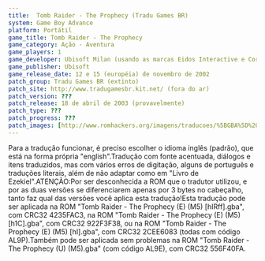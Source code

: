 ```yaml
---
title:  Tomb Raider - The Prophecy (Tradu Games BR)
system: Game Boy Advance
platform: Portátil
game_title: Tomb Raider - The Prophecy
game_category: Ação - Aventura
game_players: 1
game_developer: Ubisoft Milan (usando as marcas Eidos Interactive e Core Design)
game_publisher: Ubisoft
game_release_date: 12 e 15 (européia) de novembro de 2002
patch_group: Tradu Games BR (extinto)
patch_site: http://www.tradugamesbr.kit.net/ (fora do ar)
patch_version: ???
patch_release: 18 de abril de 2003 (provavelmente)
patch_type: ???
patch_progress: ???
patch_images: [http://www.romhackers.org/imagens/traducoes/%5BGBA%5D%20Tomb%20Raider%20-%20The%20Prophecy%20-%20Tradu%20Games%20BR%20-%201.png,http://www.romhackers.org/imagens/traducoes/%5BGBA%5D%20Tomb%20Raider%20-%20The%20Prophecy%20-%20Tradu%20Games%20BR%20-%202.png,http://www.romhackers.org/imagens/traducoes/%5BGBA%5D%20Tomb%20Raider%20-%20The%20Prophecy%20-%20Tradu%20Games%20BR%20-%203.png]
---
```

Para a tradução funcionar, é preciso escolher o idioma inglês (padrão), que está na forma própria "english".Tradução com fonte acentuada, diálogos e itens traduzidos, mas com vários erros de digitação, alguns de português e traduções literais, além de não adaptar como em "Livro de Ezekiel".ATENÇÃO:Por ser desconhecida a ROM que o tradutor utilizou, e por as duas versões se diferenciarem apenas por 3 bytes no cabeçalho, tanto faz qual das versões você aplica esta tradução!Esta tradução pode ser aplicada na ROM "Tomb Raider - The Prophecy (E) (M5) [hIRff].gba", com CRC32 4235FAC3, na ROM "Tomb Raider - The Prophecy (E) (M5) [h1C].gba", com CRC32 922F3F38, ou na ROM "Tomb Raider - The Prophecy (E) (M5) [hI].gba", com CRC32 2CEE6083 (todas com código AL9P).Também pode ser aplicada sem problemas na ROM "Tomb Raider - The Prophecy (U) (M5).gba" (com código AL9E), com CRC32 556F40FA.